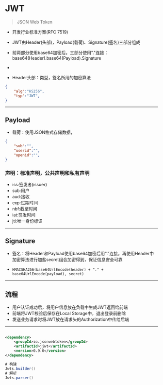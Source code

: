 # JWT
> JSON Web Token

- 开发行业标准方案(RFC 7519)
- JWT由Header(头部)，Payload(载荷)、Signature(签名)三部分组成
- 前两部分使用base64加密后，三部分使用"."连接：base64(Header).base64(Payload).Signature

-


- Header头部：类型，签名所用的加密算法
```json
{
    "alg":"HS256",
    "typ":"JWT",
}
```

---
## Payload
- 载荷：使用JSON格式存储数据，

```json
{
    "sub":"",
    "userid":"",
    "openid":"",
}
```


### 声明：标准声明，公共声明和私有声明
- iss:签发者(issuer)
- sub:用户
- aud:接收
- exp:过期时间
- nbf:截至时间
- iat:签发时间
- jti:唯一身份标识

---
## Signature

- 签名：将Header和Payload使用base64加密后用"."连接，再使用Header中加密算法进行加盐secret组合加密得到，保证信息安全可靠


- `HMACSHA256(base64UrlEncode(header) + "." + base64UrlEncode(payload), secret)`

---
## 流程

- 用户认证成功后，将用户信息放在负载中生成JWT返回给前端
- 前端将JWT校验后保存在Local Storage中，退出登录前删除
- 发送业务请求时将JWT放在请求头的Authorization中传给后端


---

```xml

<dependency>
    <groupId>io.jsonwebtoken</groupId>
    <artifactId>jjwt</artifactId>
    <version>0.9.0</version>
</dependency>
```


```java
# 构建
Jwts.builder()
# 解析
Jwts.parser()
```